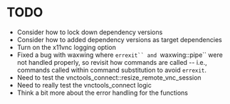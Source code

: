 # TODO

- Consider how to lock down dependency versions
- Consider how to added dependency versions as target dependencies
- Turn on the x11vnc logging option
- Fixed a bug with waxwing where `errexit`` and `waxwing::pipe`` were not handled
  properly, so revisit how commands are called -- i.e., commands called within command
  substitution to avoid `errexit`.
- Need to test the vnctools_connect::resize_remote_vnc_session
- Need to really test the vnctools_connect logic
- Think a bit more about the error handling for the functions
